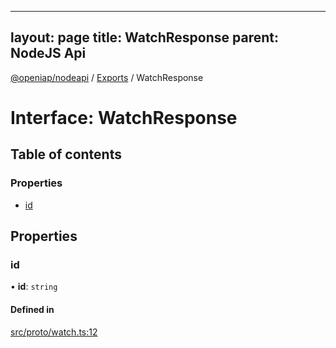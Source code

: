 
---
layout: page
title: WatchResponse
parent: NodeJS Api
---
[@openiap/nodeapi](../README.md) / [Exports](../modules.md) / WatchResponse

# Interface: WatchResponse

## Table of contents

### Properties

- [id](WatchResponse.md#id)

## Properties

### id

• **id**: `string`

#### Defined in

[src/proto/watch.ts:12](https://github.com/openiap/nodeapi/blob/a6b5438/src/proto/watch.ts#L12)
